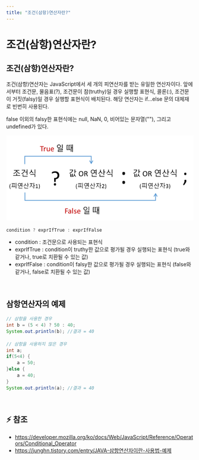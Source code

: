 ```yaml
---
title: "조건(삼항)연산자란?"
---
```


# 조건(삼항)연산자란?


## 조건(삼항)연산자란?

조건(삼항)연산자는 JavaScript에서 세 개의 피연산자를 받는 유일한 연산자이다. 앞에서부터 조건문, 물음표(?), 조건문이 참(truthy)일 경우 실행할 표현식, 콜론(:), 조건문이 거짓(falsy)일 경우 실행할 표현식이 배치된다. 해당 연산자는 if...else 문의 대체재로 빈번히 사용된다.

false 이외의 falsy한 표현식에는 null, NaN, 0, 비어있는 문자열(""), 그리고 undefined가 있다.

![missing](../assets/img/2022/221207_1.png)

```javascript
condition ? exprIfTrue : exprIfFalse
```
* condition : 조건문으로 사용되는 표현식
* exprIfTrue : condition이 truthy한 값으로 평가될 경우 실행되는 표현식 (true와 같거나, true로 치환될 수 있는 값)
* exprIfFalse : condition이 falsy한 값으로 평가될 경우 실행되는 표현식 (false와 같거나, false로 치환될 수 있는 값)

<br>

## 삼항연산자의 예제

```java
// 삼항을 사용한 경우
int b = (5 < 4) ? 50 : 40; 
System.out.println(b); //결과 = 40

// 삼항을 사용하지 않은 경우
int a;
if(5<4) {
    a = 50;
}else {
    a = 40;
}
System.out.println(a); //결과 = 40 
```

<br>

## ⚡ 참조
* <https://developer.mozilla.org/ko/docs/Web/JavaScript/Reference/Operators/Conditional_Operator>
* <https://junghn.tistory.com/entry/JAVA-삼항연산자이란-사용법-예제>

<br>
